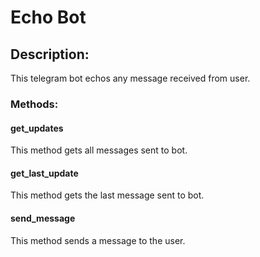 # Echo Bot
## Description:
This telegram bot echos any message received from user.

### Methods:
#### get_updates
This method gets all messages sent to bot.

#### get_last_update
This method gets the last message sent to bot.

#### send_message
This method sends a message to the user.

#### 
